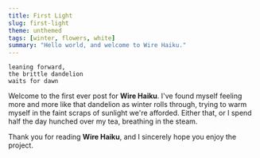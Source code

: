 ```yaml
---
title: First Light
slug: first-light
theme: unthemed
tags: [winter, flowers, white]
summary: "Hello world, and welcome to Wire Haiku."
---
```


```
leaning forward,
the brittle dandelion
waits for dawn
```

Welcome to the first ever post for **Wire Haiku**.
I've found myself feeling more and more like that dandelion as winter rolls through, trying to warm myself in the faint scraps of sunlight we're afforded.
Either that, or I spend half the day hunched over my tea, breathing in the steam.


Thank you for reading **Wire Haiku**, and I sincerely hope you enjoy the project.
